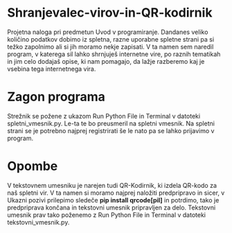 # Shranjevalec-virov-in-QR-kodirnik
Projetna naloga pri predmetun Uvod v programiranje.
Dandanes veliko količino podatkov dobimo iz spletna, razne uporabne spletne strani pa si težko zapolnimo ali si jih moramo nekje zapisati. V ta namen sem naredil program, v
katerega sil lahko shrnjuješ internetne vire, po raznih tematikah in jim celo dodajaš opise, ki nam pomagajo, da lažje razberemo kaj je vsebina tega internetnega vira.

# Zagon programa
Strežnik se požene z ukazom Run Python File in Terminal v datoteki spletni_vmesnik.py.
Le-ta te bo preusmeril na spletni vmesnik.
Na spletni strani se je potrebno najprej registrirati še le nato pa se lahko prijavimo v program.

# Opombe
V tekstovnem umesniku je narejen tudi QR-Kodirnik, ki izdela QR-kodo za naš spletni vir. V ta namen si moramo najprej naložiti predpripravo in sicer,
v Ukazni pozivi prilepimo sledeče **pip install qrcode[pil]** in potrdimo, tako je predpriprava končana in tekstovni umesnik pripravljen za delo.
Tekstovni umesnik prav tako poženemo z Run Python File in Terminal v datoteki tekstovni_vmesnik.py.

